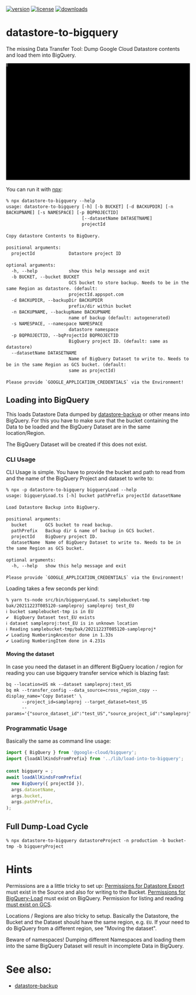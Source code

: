 [![version](https://img.shields.io/npm/v/datastore-to-bigquery.svg?style=flat-square)](https://npmjs.org/datastore-to-bigquery)
[![license](https://img.shields.io/npm/l/datastore-to-bigquery?color=%23007a1f&style=flat-square)](https://github.com/mdornseif/datastore-to-bigquery/blob/master/LICENSE)
[![downloads](https://img.shields.io/npm/dm/datastore-to-bigquery?style=flat-square&color=%23007a1f)](https://npmcharts.com/compare/datastore-to-bigquery)

# datastore-to-bigquery

The missing Data Transfer Tool: Dump Google Cloud Datastore contents and load them into BigQuery.

![Sample Output](https://raw.githubusercontent.com/mdornseif/datastore-to-bigquery/main/README.svg)

You can run it with [npx](https://www.npmjs.com/package/npx):

```
% npx datastore-to-bigquery --help
usage: datastore-to-bigquery [-h] [-b BUCKET] [-d BACKUPDIR] [-n BACKUPNAME] [-s NAMESPACE] [-p BQPROJECTID]
                             [--datasetName DATASETNAME]
                             projectId

Copy datastore Contents to BigQuery.

positional arguments:
  projectId             Datastore project ID

optional arguments:
  -h, --help            show this help message and exit
  -b BUCKET, --bucket BUCKET
                        GCS bucket to store backup. Needs to be in the same Region as datastore. (default:
                        projectId.appspot.com
  -d BACKUPDIR, --backupDir BACKUPDIR
                        prefix/dir within bucket
  -n BACKUPNAME, --backupName BACKUPNAME
                        name of backup (default: autogenerated)
  -s NAMESPACE, --namespace NAMESPACE
                        datastore namespace
  -p BQPROJECTID, --bqProjectId BQPROJECTID
                        BigQuery project ID. (default: same as datastore)
  --datasetName DATASETNAME
                        Name of BigQuery Dataset to write to. Needs to be in the same Region as GCS bucket. (default:
                        same as projectId)

Please provide `GOOGLE_APPLICATION_CREDENTIALS` via the Environment!
```

## Loading into BigQuery

This loads Datastore Data dumped by [datastore-backup](https://www.npmjs.com/package/datastore-backup) or other means into BigQuery. For this you have to make sure that the bucket containing the Data to be loaded and the BigQuery Dataset are in the same location/Region.

The BigQuery Dataset will be created if this does not exist.

### CLI Usage

CLI Usage is simple. You have to provide the bucket and path to read from and the name of the BigQuery Project and dataset to write to:

```
% npx -p datastore-to-bigquery bigqueryLoad --help
usage: bigqueryLoad.ts [-h] bucket pathPrefix projectId datasetName

Load Datastore Backup into BigQuery.

positional arguments:
  bucket       GCS bucket to read backup.
  pathPrefix   Backup dir & name of backup in GCS bucket.
  projectId    BigQuery project ID.
  datasetName  Name of BigQuery Dataset to write to. Needs to be in the same Region as GCS bucket.

optional arguments:
  -h, --help   show this help message and exit

Please provide `GOOGLE_APPLICATION_CREDENTIALS` via the Environment!
```

Loading takes a few seconds per kind:

```
% yarn ts-node src/bin/bigqueryLoad.ts samplebucket-tmp bak/20211223T085120-sampleproj sampleproj test_EU
ℹ bucket samplebucket-tmp is in EU
✔  BigQuery Dataset test_EU exists
ℹ dataset sampleproj:test_EU is in unknown location
ℹ Reading samplebucket-tmp/bak/20211223T085120-sampleproj*
✔ Loading NumberingAncestor done in 1.33s
✔ Loading NumberingItem done in 4.231s
```

#### Moving the dataset

In case you need the dataset in an different BigQuery location / region for reading you can use bigquery transfer service which is blazing fast:

```
bq --location=US mk --dataset sampleproj:test_US
bq mk --transfer_config --data_source=cross_region_copy --display_name='Copy Dataset' \
      --project_id=sampleproj --target_dataset=test_US
      --params='{"source_dataset_id":"test_US","source_project_id":"sampleproj"}'
```

### Programmatic Usage

Basically the same as command line usage:

```js
import { BigQuery } from '@google-cloud/bigquery';
import {loadAllKindsFromPrefix} from '../lib/load-into-to-bigquery';

const bigquery = ;
await loadAllKindsFromPrefix(
  new BigQuery({ projectId }),
  args.datasetName,
  args.bucket,
  args.pathPrefix,
);
```

## Full Dump-Load Cycle

```
% npx datastore-to-bigquery datastoreProject -n production -b bucket-tmp -b bigqueryProject
```

# Hints

Permissions are a a little tricky to set up: [Permissions for Datastore Export](https://cloud.google.com/datastore/docs/export-import-entities#before_you_begin) must exist in the Source and also for writing to the Bucket. [Permissions for BigQuery-Load](https://cloud.google.com/bigquery/docs/batch-loading-data) must exist on BigQuery. Permission for listing and reading [must exist on GCS](https://cloud.google.com/bigquery/docs/batch-loading-data#permissions-load-data-from-cloud-storage).

Locations / Regions are also tricky to setup. Basically the Datastore, the Bucket and the Dataset should have the same region, e.g. `EU`. If your need to do BigQuery from a different region, see "Moving the dataset".

Beware of namespaces! Dumping different Namespaces and loading them into the same BigQuery Dataset will result in incomplete Data in BigQuery.

# See also:

- [datastore-backup](https://www.npmjs.com/package/datastore-backup)
